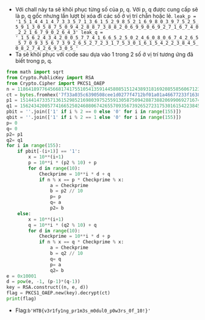 - Với chall này ta sẽ khôi phục từng số của  p, q. Với p, q được cung cấp sẽ là  p, q gốc nhưng lần lượt bị xóa đi các số ở vị trí chẵn hoặc lẻ.
`leak_p = '1_5_1_4_4_1_4_7_3_3_5_7_1_3_6_1_5_2_9_8_5_2_1_6_9_8_0_3_9_7_5_2_5_5_9_1_3_0_5_8_7_5_0_9_4_2_8_8_7_3_8_8_2_0_6_9_9_0_6_9_2_7_1_6_7_4_0_2_2_1_6_7_9_0_2_6_4_3'
leak_q = '_1_5_6_2_4_3_4_2_0_0_5_7_7_4_1_6_6_5_2_5_0_2_4_6_0_8_0_6_7_4_2_6_5_5_7_0_9_3_5_6_7_3_9_2_6_5_2_7_2_3_1_7_5_3_0_1_6_1_5_4_2_2_3_8_4_5_0_8_2_7_4_2_6_9_3_0_5_'`
- Ta sẽ khôi phục với code sau dựa vào 1 trong 2 số ở vị trí tương ứng đã biết trong  p, q.
```Python
from math import sqrt
from Crypto.PublicKey import RSA
from Crypto.Cipher import PKCS1_OAEP
n = 118641897764566817417551054135914458085151243893181692085585606712347004549784923154978949512746946759125187896834583143236980760760749398862405478042140850200893707709475167551056980474794729592748211827841494511437980466936302569013868048998752111754493558258605042130232239629213049847684412075111663446003
ct = bytes.fromhex('7f33a035c6390508cee1d0277f4712bf01a01a46677233f16387fae072d07bdee4f535b0bd66efa4f2475dc8515696cbc4bc2280c20c93726212695d770b0a8295e2bacbd6b59487b329cc36a5516567b948fed368bf02c50a39e6549312dc6badfef84d4e30494e9ef0a47bd97305639c875b16306fcd91146d3d126c1ea476')
p1 = 151441473357136152985216980397525591305875094288738820699069271674022167902643
q1 = 15624342005774166525024608067426557093567392652723175301615422384508274269305
pbit = ''.join(['1' if i % 2 == 0 else '0' for i in range(155)])
qbit = ''.join(['1' if i % 2 == 1 else '0' for i in range(155)])
p= 0
q= 0
p2= p1
q2= q1
for i in range(155):
    if pbit[-(i+1)] == '1':
        x = 10**(i+1)
        p = 10**i * (p2 % 10) + p
        for d in range(10):
            Checkprime = 10**i * d + q
            if n % x == p * Checkprime % x:
                a = Checkprime
                b = p2 // 10
                p= p
                q= a
                p2= b
    else:
        x = 10**(i+1)
        q = 10**i * (q2 % 10) + q
        for d in range(10):
            Checkprime = 10**i * d + p
            if n % x == q * Checkprime % x:
                a = Checkprime
                b = q2 // 10
                q= q
                p= a
                q2= b
e = 0x10001
d = pow(e, -1, (p-1)*(q-1))
key = RSA.construct((n, e, d))
flag = PKCS1_OAEP.new(key).decrypt(ct)
print(flag)
```
- Flag:`b'HTB{v3r1fy1ng_pr1m3s_m0dul0_p0w3rs_0f_10!}'`
